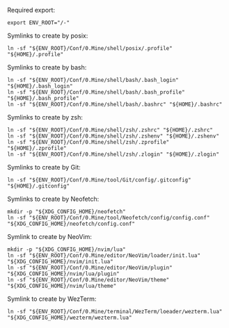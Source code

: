 Required export:
```shell
export ENV_ROOT="/-"
```

Symlinks to create by posix:
```shell
ln -sf "${ENV_ROOT}/Conf/0.Mine/shell/posix/.profile" "${HOME}/.profile"
```

Symlinks to create by bash:
```shell
ln -sf "${ENV_ROOT}/Conf/0.Mine/shell/bash/.bash_login" "${HOME}/.bash_login"
ln -sf "${ENV_ROOT}/Conf/0.Mine/shell/bash/.bash_profile" "${HOME}/.bash_profile"
ln -sf "${ENV_ROOT}/Conf/0.Mine/shell/bash/.bashrc" "${HOME}/.bashrc"
```


Symlinks to create by zsh:
```shell
ln -sf "${ENV_ROOT}/Conf/0.Mine/shell/zsh/.zshrc" "${HOME}/.zshrc"
ln -sf "${ENV_ROOT}/Conf/0.Mine/shell/zsh/.zshenv" "${HOME}/.zshenv"
ln -sf "${ENV_ROOT}/Conf/0.Mine/shell/zsh/.zprofile" "${HOME}/.zprofile"
ln -sf "${ENV_ROOT}/Conf/0.Mine/shell/zsh/.zlogin" "${HOME}/.zlogin"
```

Symlinks to create by Git:
```shell
ln -sf "${ENV_ROOT}/Conf/0.Mine/tool/Git/config/.gitconfig" "${HOME}/.gitconfig"
```

Symlinks to create by Neofetch:
```shell
mkdir -p "${XDG_CONFIG_HOME}/neofetch"
ln -sf "${ENV_ROOT}/Conf/0.Mine/tool/Neofetch/config/config.conf" "${XDG_CONFIG_HOME}/neofetch/config.conf"
```

Symlink to create by NeoVim:
```shell
mkdir -p "${XDG_CONFIG_HOME}/nvim/lua"
ln -sf "${ENV_ROOT}/Conf/0.Mine/editor/NeoVim/loader/init.lua" "${XDG_CONFIG_HOME}/nvim/init.lua"
ln -sf "${ENV_ROOT}/Conf/0.Mine/editor/NeoVim/plugin" "${XDG_CONFIG_HOME}/nvim/lua/plugin"
ln -sf "${ENV_ROOT}/Conf/0.Mine/editor/NeoVim/theme" "${XDG_CONFIG_HOME}/nvim/lua/theme"
```

Symlink to create by WezTerm:
```shell
ln -sf "${ENV_ROOT}/Conf/0.Mine/terminal/WezTerm/loeader/wezterm.lua" "${XDG_CONFIG_HOME}/wezterm/wezterm.lua"
```
